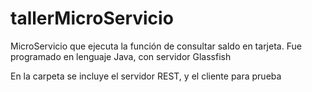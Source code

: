 # tallerMicroServicio
MicroServicio que ejecuta la función de consultar saldo en tarjeta.
Fue programado en lenguaje Java, con servidor Glassfish

En la carpeta se incluye el servidor REST, y el cliente para prueba
